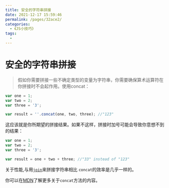 ```yaml
---
title: 安全的字符串拼接
date: 2021-12-17 15:59:46
permalink: /pages/32ace2/
categories:
  - 《JS小技巧》
tags:
  - 
---
```

# 安全的字符串拼接



> 假如你需要拼接一些不确定类型的变量为字符串，你需要确保算术运算符在你拼接时不会起作用。使用concat：

<!-- more -->
```javascript
var one = 1;
var two = 2;
var three = '3';

var result = ''.concat(one, two, three); //"123"
```

这应该就是你所期望的拼接结果。如果不这样，拼接时加号可能会导致你意想不到的结果：

```javascript
var one = 1;
var two = 2;
var three = '3';

var result = one + two + three; //"33" instead of "123"
```

关于性能,与用[```join```](http://www.sitepoint.com/javascript-fast-string-concatenation/)来拼接字符串相比 ```concat```的效率是几乎一样的。

你可以在[MDN](https://developer.mozilla.org/zh-CN/docs/Web/JavaScript/Reference/Global_Objects/Function/apply)了解更多关于```concat```方法的内容。
